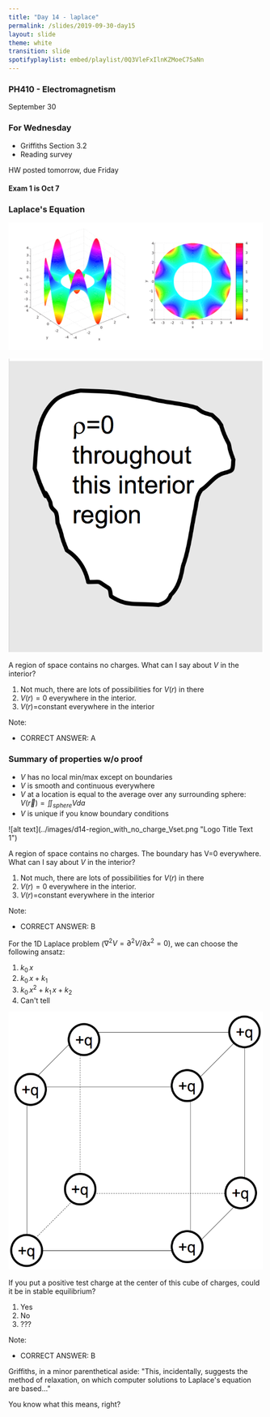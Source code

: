 ```yaml
---
title: "Day 14 - laplace"
permalink: /slides/2019-09-30-day15
layout: slide
theme: white
transition: slide
spotifyplaylist: embed/playlist/0Q3VleFxIlnKZMoeC75aNn
---
```

 
<section data-markdown="">

### PH410 - Electromagnetism

September 30
<!--this doesn't work... {% include spotifyplaylist.html id=page.spotifyplaylist %}-->
</section>

<section data-markdown="">

### For Wednesday
- Griffiths Section 3.2
- Reading survey

HW posted tomorrow, due  Friday 

#### Exam 1 is Oct 7
	
</section>



<section data-markdown>

### Laplace's Equation

![alt text](../images/d14-laplace.png "Logo Title Text 1")


</section>

<section data-markdown>

![alt text](../images/d14-region_w_no_charge.png "Logo Title Text 1")


A region of space contains no charges. What can I say about $V$ in the interior?

1. Not much, there are lots of possibilities for $V(r)$ in there
2. $V(r)=0$ everywhere in the interior.
3. $V(r)=$constant everywhere in the interior

Note:
* CORRECT ANSWER: A

</section>
<section data-markdown>

### Summary of properties w/o proof

- $V$ has no local min/max except on boundaries
- $V$ is smooth and continuous everywhere
- $V$ at a location is equal to the average over any surrounding sphere: $V(\vec{r})=\iint_{sphere} Vda$
- $V$ is unique if you know boundary conditions
</section>

<section data-markdown>
![alt text](../images/d14-region_with_no_charge_Vset.png "Logo Title Text 1")


A region of space contains no charges. The boundary has V=0 everywhere.
What can I say about $V$ in the interior?

1. Not much, there are lots of possibilities for $V(r)$ in there
2. $V(r)=0$ everywhere in the interior.
3. $V(r)=$constant everywhere in the interior

Note:
* CORRECT ANSWER: B

</section>

<section data-markdown>

For the 1D Laplace problem ($\nabla^2 V = \partial^2 V/\partial x^2 = 0$), we can choose the following ansatz:

1. $k_0\,x$
2. $k_0\,x+k_1$
3. $k_0\,x^2+k_1\,x+k_2$
4. Can't tell

</section>


<section data-markdown>

![alt text](../images/d14-cubical_lattice.png "Logo Title Text 1")



If you put a positive test charge at the center of this cube of charges, could it be in stable equilibrium?

1. Yes
2. No
3. ???

Note:
* CORRECT ANSWER: B

</section>

<section data-markdown>
Griffiths, in a minor parenthetical aside: "This, incidentally, suggests the method of relaxation, on which computer solutions to Laplace's equation are based..."

You know what this means, right?
</section>



<!--
<section data-markdown>

### Method of Relaxation

![alt text](../images/d14-convergence_relax.png "Logo Title Text 1")

</section>

<section data-markdown>

Consider a function $f(x)$ that is both continuous and continuously differentiable over some domain. Given a step size of $a$, which could be an approximate derivative of this function somewhere in that domain? $df/dx \approx$

1. $f(x_i+a) - f(x_i)$
2. $f(x_i) - f(x_i-a)$
3. $\frac{f(x_i+a) - f(x_i)}{a}$
4. $\frac{f(x_i) - f(x_i-a)}{a}$
5. More than one of these


Note:
* Correct Answer: E (C and D)
</section>

<section data-markdown>
If we choose to use:

$$\dfrac{df}{dx} \approx \dfrac{f(x_i+a) - f(x_i)}{a}$$

Where are we computing the approximate derivative?

1. $a$
2. $x_i$
3. $x_i + a$
4. Somewhere else

Note:
* Correct Answer: D (it's halfway between)

</section>

<section data-markdown>

Taking the second derivative of $f(x)$ discretely is as simple as applying the discrete definition of the derivative,

$$f''(x_i) \approx \dfrac{f'(x_i + a/2) - f'(x_i - a/2)}{a}$$

Derive the second derivative in terms of $f$.

</section>

<section data-markdown>

With the approximate form of Laplace's equation:

$\dfrac{V(x_i+a) - 2V(x_i) + V(x_i-a)}{a} \approx 0$

What is a the appropriate estimate of $V(x_i)$?

1. ${1}/{2}(V(x_i+a)-V(x_i-a))$
2. ${1}/{2}(V(x_i+a)+V(x_i-a))$
3. ${a}/{2}(V(x_i+a)-V(x_i-a))$
4. ${a}/{2}(V(x_i+a)+V(x_i-a))$
5. Something else

Note:
* Correct answer: B

</section>


<section data-markdown>

To investigate the convergence, we must compare the estimate of $V$ before and after each calculation. For our 1D relaxation code, $V$ will be a 1D array. For the kth estimate, we can compare $V_k$ against its previous value by simply taking the difference.

Store this in a variable called ``err``. What is the type for ``err``?

1. A single number
2. A 1D array
3. A 2D array
4. ???

Note:
* Correct Answer: B

</section>

<section data-markdown>

The Method of Relaxation also works for Poisson's equation (i.e., when there is charge!).

Given, $\nabla^2 V \approx \dfrac{V(x+a)-2V(x)+V(x-a)}{a^2}$

Which equations describes the appropriate "averaging" that we must do:

1. $V(x) = \dfrac{1}{2}(V(x+a)-V(x-a))$
2. $V(x) = \dfrac{\rho(x)}{\varepsilon_0}+\dfrac{1}{2}(V(x+a)+V(x-a))$
3. $V(x) = \dfrac{a^2\rho(x)}{2\varepsilon_0}+\dfrac{1}{2}(V(x+a)+V(x-a))$

Note:
* Correct answer: C


</section>
-->

